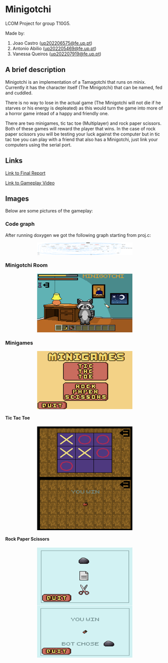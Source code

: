 # Minigotchi

LCOM Project for group T10G5.

Made by:

1. Joao Castro (up202206575@fe.up.pt)
2. Antonio Abilio (up202205469@fe.up.pt)
3. Vanessa Queiros (up202207919@fe.up.pt)

## A brief description

Minigotchi is an implementation of a Tamagotchi that runs on minix. Currently it has the character itself (The Minigotchi) that can be named, fed and cuddled.

There is no way to lose in the actual game (The Minigotchi will not die if he starves or his energy is depleated) as this would turn the game into more of a horror game intead of a happy and friendly one.

There are two minigames, tic tac toe (Multiplayer) and rock paper scissors. Both of these games will reward the player that wins. In the case of rock paper scissors you will be testing your luck against the computer but in tic tac toe you can play with a friend that also has a Minigotchi, just link your computers using the serial port.

## Links

[Link to Final Report](proj/doc/Minigotchi_Final_Report.pdf)

[Link to Gameplay Video](https://youtu.be/IP6DUXfsPTc)

## Images

Below are some pictures of the gameplay:

### Code graph

After running doxygen we got the following graph starting from proj.c:

<div style="display: flex; justify-content: center;">
  <img src="proj/doc/doxygen_docs/html/proj_8c__incl.png" alt="Code Graph" style="max-width: 60%; height: auto;">
</div>

### Minigotchi Room

<div style="display: flex; justify-content: center;">
  <img src="proj/doc/game_images/Minigotchi_Main_Room.png" alt="Minigotchi Room" style="max-width: 60%; height: auto;">
</div>


### Minigames

<div style="display: flex; justify-content: center;">
  <img src="proj/doc/game_images/Minigames_Menu.png" alt="Minigames Menu" style="max-width: 60%; height: auto;">
</div>

#### Tic Tac Toe

<div style="display: flex; justify-content: center;">
  <img src="proj/doc/game_images/TicTacToe_Minigame.png" alt="Tic Tac Toe Gameplay" style="max-width: 60%; height: auto;">
</div>

<div style="display: flex; justify-content: center;">
  <img src="proj/doc/game_images/TicTacToe_Minigame_Winning_Screen.png" alt="Tic Tac Toe Winning Screen" style="max-width: 60%; height: auto;">
</div>

#### Rock Paper Scissors

<div style="display: flex; justify-content: center;">
  <img src="proj/doc/game_images/RockPaperScissors_Minigame.png" alt="Rock Paper Scissors Gameplay" style="max-width: 60%; height: auto;">
</div>

<div style="display: flex; justify-content: center;">
  <img src="proj/doc/game_images/RockPaperScissors_Minigame_Winning.png" alt="Rock Paper Scissors Winning Screen" style="max-width: 60%; height: auto;">
</div>
